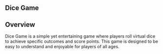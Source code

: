 **Dice Game**
---
## Overview

Dice Game is a simple yet entertaining game where players roll virtual dice to achieve specific outcomes and score points. This game is designed to be easy to understand and enjoyable for players of all ages.
